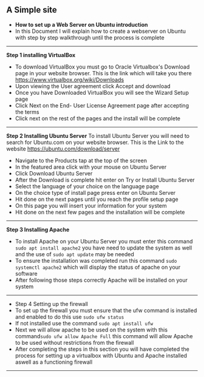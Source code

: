 ## A Simple site
*
  **How to set up a Web Server on Ubuntu introduction**
* In this Document I will explain how to create a webserver on Ubuntu with step by step walkthrough until the process is complete
* ***
  **Step 1 installing VirtualBox**
  * To download VirtualBox you must go to Oracle Virtualbox's Download page in your website browser. This is the link which will take you there https://www.virtualbox.org/wiki/Downloads
  * Upon viewing the User agreement click Accept and download
  * Once you have Downloaded VirtualBox you will see the Wizard Setup page
  * Click Next on the End- User License Agreement page after accepting the terms
  * Click next on the rest of the pages and the install will be complete
  * ***
   **Step 2 Installing Ubuntu Server**
To install Ubuntu Server you will need to search for Ubuntu.com on your website browser. This is the Link to the website https://ubuntu.com/download/server
* Navigate to the Products tap at the top of the screen
* In the featured area click with your mouse on Ubuntu Server
* Click Download Ubuntu Server
* After the Download is complete hit enter on Try or Install Ubuntu Server
* Select the language of your choice on the language page
* On the choice type of install page press enter on Ubuntu Server
* Hit done on the next pages until you reach the profile setup page
* On this page you will insert your information for your system
* Hit done on the next few pages and the installation will be complete
* **
   **Step 3 Installing Apache**
* To install Apache on your Ubuntu Server you must enter this command `sudo apt install apache2` you have need to update the system as well and the use of `sudo apt update` may be needed
* To ensure the installation was completed run this command `sudo systemctl apache2` which will display the status of apache on your software
* After following those steps correctly Apache will be installed on your system
****


* Step 4 Setting up the firewall
* To set up the firewall you must ensure that the ufw command is installed and enabled to do this use `sudo ufw status`
* If not installed use the command `sudo apt install ufw`
* Next we will allow apache to be used on the system with this command`sudo ufw allow Apache Full` this command will allow Apache to be used without restrictions from the firewall
* After completing the steps in this section you will have completed the process for setting up a virtualbox with Ubuntu and Apache installed aswell as a functioning firewall
****
  







